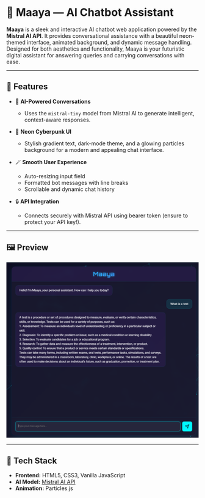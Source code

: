 # 💬 Maaya — AI Chatbot Assistant

**Maaya** is a sleek and interactive AI chatbot web application powered by the **Mistral AI API**. It provides conversational assistance with a beautiful neon-themed interface, animated background, and dynamic message handling. Designed for both aesthetics and functionality, Maaya is your futuristic digital assistant for answering queries and carrying conversations with ease.

---

## 🌟 Features

- 🤖 **AI-Powered Conversations**
  - Uses the `mistral-tiny` model from Mistral AI to generate intelligent, context-aware responses.
  
- 🎨 **Neon Cyberpunk UI**
  - Stylish gradient text, dark-mode theme, and a glowing particles background for a modern and appealing chat interface.

- 🪄 **Smooth User Experience**
  - Auto-resizing input field
  - Formatted bot messages with line breaks
  - Scrollable and dynamic chat history

- 🔒 **API Integration**
  - Connects securely with Mistral API using bearer token (ensure to protect your API key!).

---

## 🖼️ Preview

![Maaya Chatbot Screenshot](preview.png)

---

## 🧠 Tech Stack

- **Frontend:** HTML5, CSS3, Vanilla JavaScript
- **AI Model:** [Mistral AI API](https://mistral.ai/)
- **Animation:** Particles.js
